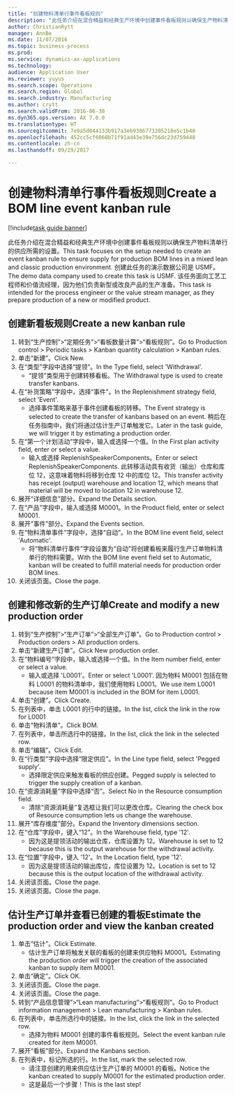 ```yaml
--- 
title: "创建物料清单行事件看板规则"
description: "此任务介绍在混合精益和经典生产环境中创建事件看板规则以确保生产物料清单行的供应所需的设置。"
author: ChristianRytt
manager: AnnBe
ms.date: 11/07/2016
ms.topic: business-process
ms.prod: 
ms.service: dynamics-ax-applications
ms.technology: 
audience: Application User
ms.reviewer: yuyus
ms.search.scope: Operations
ms.search.region: Global
ms.search.industry: Manufacturing
ms.author: crytt
ms.search.validFrom: 2016-06-30
ms.dyn365.ops.version: AX 7.0.0
ms.translationtype: HT
ms.sourcegitcommit: 7e0a5d044133b917a3eb9386773205218e5c1b40
ms.openlocfilehash: 452cc5cf6060b71f91ad43e39e756dc23d759448
ms.contentlocale: zh-cn
ms.lasthandoff: 09/29/2017

---
```

# <a name="create-a-bom-line-event-kanban-rule"></a><span data-ttu-id="afa91-103">创建物料清单行事件看板规则</span><span class="sxs-lookup"><span data-stu-id="afa91-103">Create a BOM line event kanban rule</span></span>

[!include[task guide banner](../../includes/task-guide-banner.md)]

<span data-ttu-id="afa91-104">此任务介绍在混合精益和经典生产环境中创建事件看板规则以确保生产物料清单行的供应所需的设置。</span><span class="sxs-lookup"><span data-stu-id="afa91-104">This task focuses on the setup needed to create an event kanban rule to ensure supply for production BOM lines in a mixed lean and classic production environment.</span></span> <span data-ttu-id="afa91-105">创建此任务的演示数据公司是 USMF。</span><span class="sxs-lookup"><span data-stu-id="afa91-105">The demo data company used to create this task is USMF.</span></span> <span data-ttu-id="afa91-106">该任务面向工艺工程师和价值流经理，因为他们负责新型或改良产品的生产准备。</span><span class="sxs-lookup"><span data-stu-id="afa91-106">This task is intended for the process engineer or the value stream manager, as they prepare production of a new or modified product.</span></span>


## <a name="create-a-new-kanban-rule"></a><span data-ttu-id="afa91-107">创建新看板规则</span><span class="sxs-lookup"><span data-stu-id="afa91-107">Create a new kanban rule</span></span>
1. <span data-ttu-id="afa91-108">转到“生产控制”>“定期任务”>“看板数量计算”>“看板规则”。</span><span class="sxs-lookup"><span data-stu-id="afa91-108">Go to Production control > Periodic tasks > Kanban quantity calculation > Kanban rules.</span></span>
2. <span data-ttu-id="afa91-109">单击“新建”。</span><span class="sxs-lookup"><span data-stu-id="afa91-109">Click New.</span></span>
3. <span data-ttu-id="afa91-110">在“类型”字段中选择“提领”。</span><span class="sxs-lookup"><span data-stu-id="afa91-110">In the Type field, select 'Withdrawal'.</span></span>
    * <span data-ttu-id="afa91-111">“提领”类型用于创建转移看板。</span><span class="sxs-lookup"><span data-stu-id="afa91-111">The Withdrawal type is used to create transfer kanbans.</span></span>  
4. <span data-ttu-id="afa91-112">在“补货策略”字段中，选择“事件”。</span><span class="sxs-lookup"><span data-stu-id="afa91-112">In the Replenishment strategy field, select 'Event'.</span></span>
    * <span data-ttu-id="afa91-113">选择事件策略来基于事件创建看板的转移。</span><span class="sxs-lookup"><span data-stu-id="afa91-113">The Event strategy is selected to create the transfer of kanbans based on an event.</span></span> <span data-ttu-id="afa91-114">稍后在任务指南中，我们将通过估计生产订单触发它。</span><span class="sxs-lookup"><span data-stu-id="afa91-114">Later in the task guide, we will trigger it by estimating a production order.</span></span>  
5. <span data-ttu-id="afa91-115">在“第一个计划活动”字段中，输入或选择一个值。</span><span class="sxs-lookup"><span data-stu-id="afa91-115">In the First plan activity field, enter or select a value.</span></span>
    * <span data-ttu-id="afa91-116">输入或选择 ReplenishSpeakerComponents。</span><span class="sxs-lookup"><span data-stu-id="afa91-116">Enter or select ReplenishSpeakerComponents.</span></span> <span data-ttu-id="afa91-117">此转移活动具有收货（输出）仓库和库位 12，这意味着物料将移到仓库 12 中的库位 12。</span><span class="sxs-lookup"><span data-stu-id="afa91-117">This transfer activity has receipt (output) warehouse and location 12, which means that material will be moved to location 12 in warehouse 12.</span></span>  
6. <span data-ttu-id="afa91-118">展开“详细信息”部分。</span><span class="sxs-lookup"><span data-stu-id="afa91-118">Expand the Details section.</span></span>
7. <span data-ttu-id="afa91-119">在“产品”字段中，输入或选择 M0001。</span><span class="sxs-lookup"><span data-stu-id="afa91-119">In the Product field, enter or select M0001.</span></span>
8. <span data-ttu-id="afa91-120">展开“事件”部分。</span><span class="sxs-lookup"><span data-stu-id="afa91-120">Expand the Events section.</span></span>
9. <span data-ttu-id="afa91-121">在“物料清单事件”字段中，选择“自动”。</span><span class="sxs-lookup"><span data-stu-id="afa91-121">In the BOM line event field, select 'Automatic'.</span></span>
    * <span data-ttu-id="afa91-122">将“物料清单行事件”字段设置为“自动”将创建看板来履行生产订单物料清单行的物料需要。</span><span class="sxs-lookup"><span data-stu-id="afa91-122">With the BOM line event field set to Automatic, kanban will be created to fulfill material needs for production order BOM lines.</span></span>  
10. <span data-ttu-id="afa91-123">关闭该页面。</span><span class="sxs-lookup"><span data-stu-id="afa91-123">Close the page.</span></span>

## <a name="create-and-modify-a-new-production-order"></a><span data-ttu-id="afa91-124">创建和修改新的生产订单</span><span class="sxs-lookup"><span data-stu-id="afa91-124">Create and modify a new production order</span></span>
1. <span data-ttu-id="afa91-125">转到“生产控制”>“生产订单”>“全部生产订单”。</span><span class="sxs-lookup"><span data-stu-id="afa91-125">Go to Production control > Production orders > All production orders.</span></span>
2. <span data-ttu-id="afa91-126">单击“新建生产订单”。</span><span class="sxs-lookup"><span data-stu-id="afa91-126">Click New production order.</span></span>
3. <span data-ttu-id="afa91-127">在“物料编号”字段中，输入或选择一个值。</span><span class="sxs-lookup"><span data-stu-id="afa91-127">In the Item number field, enter or select a value.</span></span>
    * <span data-ttu-id="afa91-128">输入或选择 'L0001'。</span><span class="sxs-lookup"><span data-stu-id="afa91-128">Enter or select 'L0001'.</span></span> <span data-ttu-id="afa91-129">因为物料 M0001 包括在物料 L0001 的物料清单中，我们使用物料 L0001。</span><span class="sxs-lookup"><span data-stu-id="afa91-129">We use item L0001 because item M0001 is included in the BOM for item L0001.</span></span>  
4. <span data-ttu-id="afa91-130">单击“创建”。</span><span class="sxs-lookup"><span data-stu-id="afa91-130">Click Create.</span></span>
5. <span data-ttu-id="afa91-131">在列表中，单击 L0001 的行中的链接。</span><span class="sxs-lookup"><span data-stu-id="afa91-131">In the list, click the link in the row for L0001</span></span>
6. <span data-ttu-id="afa91-132">单击“物料清单”。</span><span class="sxs-lookup"><span data-stu-id="afa91-132">Click BOM.</span></span>
7. <span data-ttu-id="afa91-133">在列表中，单击所选行中的链接。</span><span class="sxs-lookup"><span data-stu-id="afa91-133">In the list, click the link in the selected row.</span></span>
8. <span data-ttu-id="afa91-134">单击“编辑”。</span><span class="sxs-lookup"><span data-stu-id="afa91-134">Click Edit.</span></span>
9. <span data-ttu-id="afa91-135">在“行类型”字段中选择“限定供应”。</span><span class="sxs-lookup"><span data-stu-id="afa91-135">In the Line type field, select 'Pegged supply'.</span></span>
    * <span data-ttu-id="afa91-136">选择限定供应来触发看板的供应创建。</span><span class="sxs-lookup"><span data-stu-id="afa91-136">Pegged supply is selected to trigger the supply creation of a kanban.</span></span>  
10. <span data-ttu-id="afa91-137">在“资源消耗量”字段中选择“否”。</span><span class="sxs-lookup"><span data-stu-id="afa91-137">Select No in the Resource consumption field.</span></span>
    * <span data-ttu-id="afa91-138">清除“资源消耗量”复选框让我们可以更改仓库。</span><span class="sxs-lookup"><span data-stu-id="afa91-138">Clearing the check box of Resource consumption lets us change the warehouse.</span></span>  
11. <span data-ttu-id="afa91-139">展开“库存维度”部分。</span><span class="sxs-lookup"><span data-stu-id="afa91-139">Expand the Inventory dimensions section.</span></span>
12. <span data-ttu-id="afa91-140">在“仓库”字段中，键入“12”。</span><span class="sxs-lookup"><span data-stu-id="afa91-140">In the Warehouse field, type '12'.</span></span>
    * <span data-ttu-id="afa91-141">因为这是提领活动的输出仓库，仓库设置为 12。</span><span class="sxs-lookup"><span data-stu-id="afa91-141">Warehouse is set to 12 because this is the output warehouse for the withdrawal activity.</span></span>  
13. <span data-ttu-id="afa91-142">在“位置”字段中，键入 '12'。</span><span class="sxs-lookup"><span data-stu-id="afa91-142">In the Location field, type '12'.</span></span>
    * <span data-ttu-id="afa91-143">因为这是提领活动的输出库位，库位设置为 12。</span><span class="sxs-lookup"><span data-stu-id="afa91-143">Location is set to 12 because this is the output location of the withdrawal activity.</span></span>  
14. <span data-ttu-id="afa91-144">关闭该页面。</span><span class="sxs-lookup"><span data-stu-id="afa91-144">Close the page.</span></span>
15. <span data-ttu-id="afa91-145">关闭该页面。</span><span class="sxs-lookup"><span data-stu-id="afa91-145">Close the page.</span></span>

## <a name="estimate-the-production-order-and-view-the-kanban-created"></a><span data-ttu-id="afa91-146">估计生产订单并查看已创建的看板</span><span class="sxs-lookup"><span data-stu-id="afa91-146">Estimate the production order and view the kanban created</span></span>
1. <span data-ttu-id="afa91-147">单击“估计”。</span><span class="sxs-lookup"><span data-stu-id="afa91-147">Click Estimate.</span></span>
    * <span data-ttu-id="afa91-148">估计生产订单将触发关联的看板的创建来供应物料 M0001。</span><span class="sxs-lookup"><span data-stu-id="afa91-148">Estimating the production order will trigger the creation of the associated kanban to supply item M0001.</span></span>  
2. <span data-ttu-id="afa91-149">单击“确定”。</span><span class="sxs-lookup"><span data-stu-id="afa91-149">Click OK.</span></span>
3. <span data-ttu-id="afa91-150">关闭该页面。</span><span class="sxs-lookup"><span data-stu-id="afa91-150">Close the page.</span></span>
4. <span data-ttu-id="afa91-151">关闭该页面。</span><span class="sxs-lookup"><span data-stu-id="afa91-151">Close the page.</span></span>
5. <span data-ttu-id="afa91-152">转到“产品信息管理”>“Lean manufacturing”>“看板规则”。</span><span class="sxs-lookup"><span data-stu-id="afa91-152">Go to Product information management > Lean manufacturing > Kanban rules.</span></span>
6. <span data-ttu-id="afa91-153">在列表中，单击所选行中的链接。</span><span class="sxs-lookup"><span data-stu-id="afa91-153">In the list, click the link in the selected row.</span></span>
    * <span data-ttu-id="afa91-154">选择为物料 M0001 创建的事件看板规则。</span><span class="sxs-lookup"><span data-stu-id="afa91-154">Select the event kanban rule created for item M0001.</span></span>  
7. <span data-ttu-id="afa91-155">展开“看板”部分。</span><span class="sxs-lookup"><span data-stu-id="afa91-155">Expand the Kanbans section.</span></span>
8. <span data-ttu-id="afa91-156">在列表中，标记所选的行。</span><span class="sxs-lookup"><span data-stu-id="afa91-156">In the list, mark the selected row.</span></span>
    * <span data-ttu-id="afa91-157">请注意创建的用来供应估计生产订单的 M0001 的看板。</span><span class="sxs-lookup"><span data-stu-id="afa91-157">Notice the kanban created to supply M0001 for the estimated production order.</span></span>  
    * <span data-ttu-id="afa91-158">这是最后一个步骤！</span><span class="sxs-lookup"><span data-stu-id="afa91-158">This is the last step!</span></span>  



